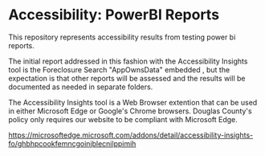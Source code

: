 # Accessibility: PowerBI Reports
This repository represents accessibility results from testing power bi reports.

The initial report addressed in this fashion with the Accessibility Insights tool is the Foreclosure Search "AppOwnsData" embedded , but the expectation is that other reports will be assessed and the results will be documented as needed in separate folders. 

The Accessibility Insights tool is a Web Browser extention that can be used in either Microsoft Edge or Google's Chrome browsers.  Douglas County's policy only requires our website to be compliant with Microsoft Edge.

https://microsoftedge.microsoft.com/addons/detail/accessibility-insights-fo/ghbhpcookfemncgoinjblecnilppimih



